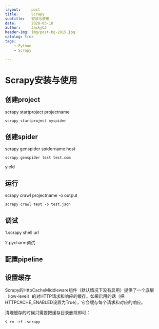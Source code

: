 ```yaml
---
layout:     post
title:      Scrapy
subtitle:   安装与使用
date:       2020-03-18
author:     JackyCJ
header-img: img/post-bg-2015.jpg
catalog: true
tags:
    - Python
    - Scrapy

---
```


# Scrapy安装与使用

## 创建project
scrapy startproject projectname

```
scrapy startproject myspider
```

## 创建spider
scrapy genspider spidername host

```
scrapy genspider test test.com
```

yield

## 运行
scrapy crawl projectname -o output

```
scrapy crawl test -o test.json
```

## 调试

1.scrapy shell url

2.pycharm调试



## 配置pipeline


## 设置缓存
Scrapy的HttpCacheMiddleware组件（默认情况下没有启用）提供了一个底层（low-level）的对HTTP请求和响应的缓存。如果启用的话（把HTTPCACHE_ENABLED设置为True），它会缓存每个请求和对应的响应。

清理缓存的时候只需要把缓存目录删除即可：

```
$ rm -rf .scrapy
```
